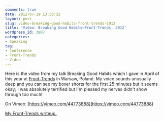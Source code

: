 ```yaml
---
comments: true
date: 2012-07-19 13:38:31
layout: post
slug: video-breaking-good-habits-front-trends-2012
title: 'Video: Breaking Good Habits—Front-Trends, 2012'
wordpress_id: 3807
categories:
- Speaking
tag:
- Conference
- Front-Trends
- Video
---
```


Here is the video from my talk Breaking Good Habits which I gave in April of this year at [Front-Trends](http://www.front-trends.com/) in Warsaw, Poland. My voice sounds unusually deep and you can see my boxer shorts for the first 25 minutes but it seems okay; I was absolutely terrified but I'm pleased my nerves didn't show through too much!



On Vimeo: [https://vimeo.com/44773888](https://vimeo.com/44773888)



[My Front-Trends writeup.](http://csswizardry.com/2012/04/front-trends-2012/)
